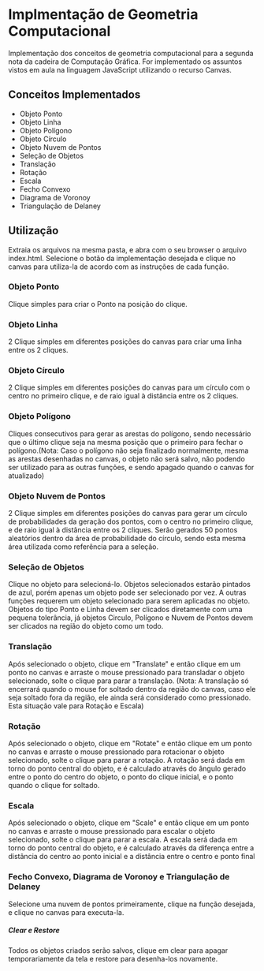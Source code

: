 # Implmentação de Geometria Computacional

Implementação dos conceitos de geometria computacional para a segunda nota da cadeira de Computação Gráfica. For implementado os assuntos vistos em aula na linguagem JavaScript utilizando o recurso Canvas.

##  Conceitos Implementados

- Objeto Ponto
- Objeto Linha
- Objeto Polígono
- Objeto Círculo
- Objeto Nuvem de Pontos
- Seleção de Objetos
- Translação
- Rotação
- Escala
- Fecho Convexo
- Diagrama de Voronoy
- Triangulação de Delaney

## Utilização

Extraia os arquivos na mesma pasta, e abra com o seu browser o arquivo index.html. Selecione o botão da implementação desejada e clique no canvas para utiliza-la de acordo com as instruções de cada função.

### Objeto Ponto

Clique simples para criar o Ponto na posição do clique.

### Objeto Linha

2 Clique simples em diferentes posições do canvas para criar uma linha entre os 2 cliques.

### Objeto Círculo

2 Clique simples em diferentes posições do canvas para um círculo com o centro no primeiro clique,  e de raio igual à distância entre os 2 cliques.

### Objeto Polígono

Cliques consecutivos para gerar as arestas do polígono, sendo necessário que o último clique seja na mesma posição que o primeiro para fechar o polígono.(Nota: Caso o polígono não seja finalizado normalmente, mesma as arestas desenhadas no canvas, o objeto não será salvo, não podendo ser utilizado para as outras funções, e sendo apagado quando o canvas for atualizado)

### Objeto Nuvem de Pontos

2 Clique simples em diferentes posições do canvas para gerar um círculo de probabilidades da geração dos pontos, com o centro no primeiro clique,  e de raio igual à distância entre os 2 cliques. Serão gerados 50 pontos aleatórios dentro da área de probabilidade do círculo, sendo esta mesma área utilizada como referência para a seleção.

### Seleção de Objetos

Clique no objeto para selecioná-lo. Objetos selecionados estarão pintados de azul, porém apenas um objeto pode ser selecionado por vez. A outras funções requerem um objeto selecionado para serem aplicadas no objeto. Objetos do tipo Ponto e Linha devem ser clicados diretamente com uma pequena tolerância, já objetos Circulo, Polígono e Nuvem de Pontos devem ser clicados na região do objeto como um todo.

### Translação

Após selecionado o objeto, clique em "Translate" e então clique em um ponto no canvas e arraste o mouse pressionado para transladar o objeto selecionado, solte o clique para parar a translação. (Nota: A translação só encerrará quando o mouse for soltado dentro da região do canvas, caso ele seja soltado fora da região, ele ainda será considerado como pressionado. Esta situação vale para Rotação e Escala)

### Rotação

Após selecionado o objeto, clique em "Rotate" e então clique em um ponto no canvas e arraste o mouse pressionado para rotacionar o objeto selecionado, solte o clique para parar a rotação. A rotação será dada em torno do ponto central do objeto, e é calculado através do ângulo gerado entre o ponto do centro do objeto, o ponto do clique inicial, e o ponto quando o clique for soltado.

### Escala

Após selecionado o objeto, clique em "Scale" e então clique em um ponto no canvas e arraste o mouse pressionado para escalar o objeto selecionado, solte o clique para parar a escala. A escala será dada em torno do ponto central do objeto, e é calculado através da diferença entre a distância do centro ao ponto inicial e a distância entre o centro e ponto final

### Fecho Convexo, Diagrama de Voronoy e Triangulação de Delaney

Selecione uma nuvem de pontos primeiramente, clique na função desejada, e clique no canvas para executa-la.

##### Clear e Restore

Todos os objetos criados serão salvos, clique em clear para apagar temporariamente da tela e restore para desenha-los novamente.